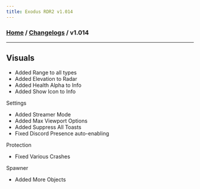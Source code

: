 ```yaml
---
title: Exodus RDR2 v1.014
---
```

### [Home](../../index.md) / [Changelogs](../Changelogs.md) / v1.014
---
## Visuals
- Added Range to all types
- Added Elevation to Radar
- Added Health Alpha to Info
- Added Show Icon to Info

Settings
- Added Streamer Mode
- Added Max Viewport Options
- Added Suppress All Toasts
- Fixed Discord Presence auto-enabling

Protection
- Fixed Various Crashes

Spawner
- Added More Objects
